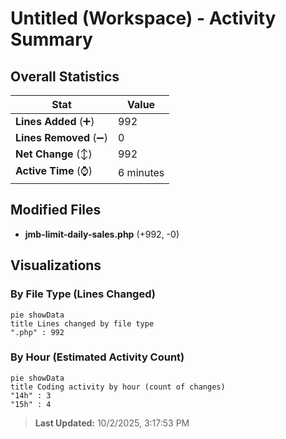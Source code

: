 # Untitled (Workspace) - Activity Summary 

## Overall Statistics

| Stat                   | Value                                                             |
| ---------------------- | ----------------------------------------------------------------- |
| **Lines Added** (➕)   | 992                                          |
| **Lines Removed** (➖) | 0                                        |
| **Net Change** (↕)    | 992                |
| **Active Time** (⌚)   | 6 minutes |


## Modified Files
- **jmb-limit-daily-sales.php** (+992, -0)

## Visualizations

### By File Type (Lines Changed)

```mermaid
pie showData
title Lines changed by file type
".php" : 992
```

### By Hour (Estimated Activity Count)

```mermaid
pie showData
title Coding activity by hour (count of changes)
"14h" : 3
"15h" : 4
```


> **Last Updated:** 10/2/2025, 3:17:53 PM